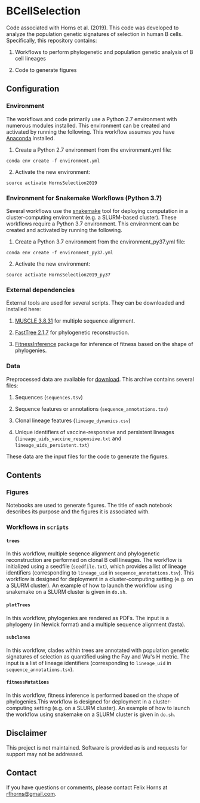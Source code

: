 # BCellSelection

Code associated with Horns et al. (2019). This code was developed to analyze the population genetic signatures of selection in human B cells. Specifically, this repository contains:

1. Workflows to perform phylogenetic and population genetic analysis of B cell lineages

2. Code to generate figures

## Configuration

### Environment

The workflows and code primarily use a Python 2.7 environment with numerous modules installed. This environment can be created and activated by running the following. This workflow assumes you have [Anaconda](https://conda.io/miniconda.html) installed.

1. Create a Python 2.7 environment from the environment.yml file:

`conda env create -f environment.yml`

2. Activate the new environment:

`source activate HornsSelection2019`

### Environment for Snakemake Workflows (Python 3.7)

Several workflows use the [snakemake](https://snakemake.readthedocs.io/en/stable/) tool for deploying computation in a cluster-computing environment (e.g. a SLURM-based cluster). These workflows require a Python 3.7 environment. This environment can be created and activated by running the following.

1. Create a Python 3.7 environment from the environment_py37.yml file:

`conda env create -f environment_py37.yml`

2. Activate the new environment:

`source activate HornsSelection2019_py37`

### External dependencies

External tools are used for several scripts. They can be downloaded and installed here:

1. [MUSCLE 3.8.31](https://www.drive5.com/muscle/downloads.htm) for multiple sequence alignment.

2. [FastTree 2.1.7](http://www.microbesonline.org/fasttree/#Install) for phylogenetic reconstruction.

3. [FitnessInference](https://github.com/rneher/FitnessInference) package for inference of fitness based on the shape of phylogenies.

### Data

Preprocessed data are available for [download](http://bit.ly/2BL83JV). This archive contains several files:

1. Sequences (`sequences.tsv`)

2. Sequence features or annotations (`sequence_annotations.tsv`)

3. Clonal lineage features (`lineage_dynamics.csv`)

4. Unique identifiers of vaccine-responsive and persistent lineages (`lineage_uids_vaccine_responsive.txt` and `lineage_uids_persistent.txt`)

These data are the input files for the code to generate the figures.

## Contents

### Figures

Notebooks are used to generate figures. The title of each notebook describes its purpose and the figures it is associated with.

### Workflows in `scripts`

#### `trees`

In this workflow, multiple seqence alignment and phylogenetic reconstruction are performed on clonal B cell lineages. The workflow is initialized using a seedfile (`seedfile.txt`), which provides a list of lineage identifiers (corresponding to `lineage_uid` in `sequence_annotations.tsv`). This workflow is designed for deployment in a cluster-computing setting (e.g. on a SLURM cluster). An example of how to launch the workflow using snakemake on a SLURM cluster is given in `do.sh`.

#### `plotTrees`

In this workflow, phylogenies are rendered as PDFs. The input is a phylogeny (in Newick format) and a multiple sequence alignment (fasta).

#### `subclones`

In this workflow, clades within trees are annotated with population genetic signatures of selection as quantified using the Fay and Wu's H metric. The input is a list of lineage identifiers (corresponding to `lineage_uid` in `sequence_annotations.tsv`).

#### `fitnessMutations`

In this workflow, fitness inference is performed based on the shape of phylogenies.This workflow is designed for deployment in a cluster-computing setting (e.g. on a SLURM cluster). An example of how to launch the workflow using snakemake on a SLURM cluster is given in `do.sh`.

## Disclaimer

This project is not maintained. Software is provided as is and requests for support may not be addressed. 

## Contact

If you have questions or comments, please contact Felix Horns at <rfhorns@gmail.com>.
